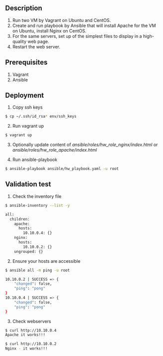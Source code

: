 ## Description

1. Run two VM by Vagrant  on Ubuntu and CentOS.
2. Create and run playbook by Ansible that will install Apache for the VM on Ubuntu, install Nginx on CentOS.
3. For the same servers, set up of the simplest files to display in a high-quality web page.
4. Restart the web server.

## Prerequisites

1. Vagrant
2. Ansible
   
## Deployment

1. Copy ssh keys
```bash
$ cp ~/.ssh/id_rsa* env/ssh_keys
```
   
2. Run vagrant up
```bash
$ vagrant up
```
3. Optionally update content of *ansible/roles/hw_role_nginx/index.html* or *ansible/roles/hw_role_apache/index.html*
   
4. Run ansible-playbook
```bash
$ ansible-playbook ansible/hw_playbook.yaml -u root
```
 
## Validation test
1. Check the inventory file
```bash
$ ansible-inventory --list -y

all:
  children:
    apache:
      hosts:
        10.10.0.4: {}
    nginx:
      hosts:
        10.10.0.2: {}
    ungrouped: {}
```
2. Ensure your hosts are accessible
```bash
$ ansible all -m ping -u root

10.10.0.2 | SUCCESS => {
    "changed": false, 
    "ping": "pong"
}
10.10.0.4 | SUCCESS => {
    "changed": false, 
    "ping": "pong"
}
```
3. Check webservers
```bash
$ curl http://10.10.0.4
Apache it works!!!

$ curl http://10.10.0.2
Nginx - it works!!!
```









